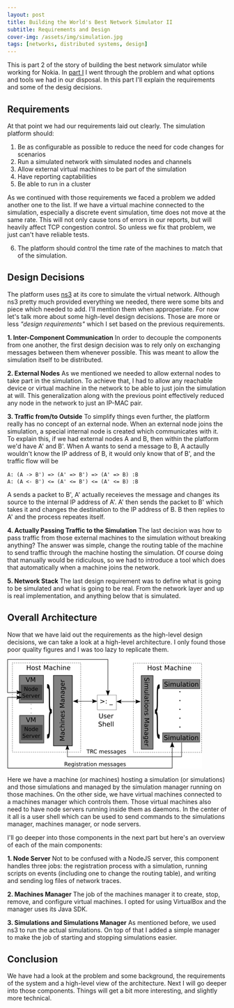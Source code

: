 ```yaml
---
layout: post
title: Building the World's Best Network Simulator II
subtitle: Requirements and Design
cover-img: /assets/img/simulation.jpg
tags: [networks, distributed systems, design]
---
```


This is part 2 of the story of building the best network simulator while working
for Nokia. In [part I](/2020-05-24-building-the-best-network-simulator-i/) I went
through the problem and what options and tools we had in our disposal. In this
part I'll explain the requirements and some of the desig decisions.

## Requirements
At that point we had our requirements laid out clearly. The simulation platform
should:
1. Be as configurable as possible to reduce the need for code changes for scenarios
2. Run a simulated network with simulated nodes and channels
3. Allow external virtual machines to be part of the simulation
4. Have reporting captabilities
5. Be able to run in a cluster

As we continued with those requirements we faced a problem we added another one
to the list. If we have a virtual machine connected to the simulation, especially
a discrete event simulation, time does not move at the same rate. This will not
only cause tons of errors in our reports, but will heavily affect TCP congestion
control. So unless we fix that problem, we just can't have reliable tests.

6. The platform should control the time rate of the machines to match that of the
simulation.

## Design Decisions
The platform uses [ns3](https://www.nsnam.org/) at its core to simulate the virtual
network. Although ns3 pretty much provided everything we needed, there were some
bits and piece which needed to add. I'll mention them when approperiate. For now
let's talk more about some high-level design decisions. Those are more or less
*"design requirements"* which I set based on the previous requirements.

**1. Inter-Component Communication**
In order to decouple the components from one another, the first design decision
was to rely only on exchanging messages between them whenever possible. This was
meant to allow the simulation itself to be distributed.

**2. External Nodes**
As we mentioned we needed to allow external nodes to take part in the simulation.
To achieve that, I had to allow any reachable device or virtual machine in the
network to be able to just join the simulation at will. This generalization along
with the previous point effectively reduced any node in the network to just an
IP-MAC pair.

**3. Traffic from/to Outside**
To simplify things even further, the platform really has no concept of an external
node. When an external node joins the simulation, a special internal node is
created which communicates with it. To explain this, if we had external nodes A
and B, then within the platform we'd have A' and B'. When A wants to send a
message to B, A actaully wouldn't know the IP address of B, it would only know
that of B', and the traffic flow will be
```
A: (A -> B') => (A' => B') => (A' => B) :B
A: (A <- B') <= (A' <= B') <= (A' <= B) :B
```
A sends a packet to B', A' actually receieves the message and changes its source
to the internal IP address of A'. A' then sends the packet to B' which takes it
and changes the destination to the IP address of B. B then replies to A' and the
process repeates itself.

**4. Actually Passing Traffic to the Simulation**
The last decision was how to pass traffic from those external machines to the
simulation without breaking anything? The answer was simple, change the routing
table of the machine to send traffic through the machine hosting the simulation.
Of course doing that manually would be ridiculous, so we had to introduce a tool
which does that automatically when a machine joins the network.

**5. Network Stack**
The last design requirement was to define what is going to be simulated and what
is going to be real. From the network layer and up is real implementation, and
anything below that is simulated.

## Overall Architecture
Now that we have laid out the requirements as the high-level design decisions, we
can take a look at a high-level architecture. I only found those poor quality
figures and I was too lazy to replicate them.

![Overall architecture](/assets/img/network-sim/highlevel.png)

Here we have a machine (or machines) hosting a simulation (or simulations) and
those simulations and managed by the simulation manager running on those machines.
On the other side, we have virtual machines connected to a machines manager
which controls them. Those virtual machines also need to have node servers running
inside them as daemons. In the center of it all is a user shell which can be used
to send commands to the simulations manager, machines manager, or node servers.

I'll go deeper into those components in the next part but here's an overview of
each of the main components:

**1. Node Server**
Not to be confused with a NodeJS server, this component handles three jobs: the
registration process with a simulation, running scripts on events (including one
to change the routing table), and writing and sending log files of network traces.

**2. Machines Manager**
The job of the machines manager it to create, stop, remove, and configure virtual
machines. I opted for using VirtualBox and the manager uses its Java SDK.

**3. Simulations and Simulations Manager**
As mentioned before, we used ns3 to run the actual simulations. On top of that
I added a simple manager to make the job of starting and stopping simulations
easier.

## Conclusion
We have had a look at the problem and some background, the requirements of the
system and a high-level view of the architecture. Next I will go deeper into those
components. Things will get a bit more interesting, and slightly more technical.
